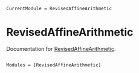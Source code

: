 ```@meta
CurrentModule = RevisedAffineArithmetic
```

# RevisedAffineArithmetic

Documentation for [RevisedAffineArithmetic](https://github.com/lucaferranti/RevisedAffineArithmetic.jl).

```@index
```

```@autodocs
Modules = [RevisedAffineArithmetic]
```
